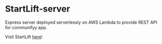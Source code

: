 # StartLift-server
Express server deployed serverlessly on AWS Lambda to provide REST API for communifyy app.

Visit StartLift [here](https://github.com/kevink856/StartLift)!
